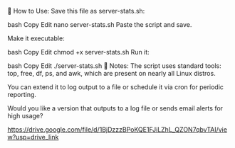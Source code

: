 🔧 How to Use:
Save this file as server-stats.sh:

bash
Copy
Edit
nano server-stats.sh
Paste the script and save.

Make it executable:

bash
Copy
Edit
chmod +x server-stats.sh
Run it:

bash
Copy
Edit
./server-stats.sh
📝 Notes:
The script uses standard tools: top, free, df, ps, and awk, which are present on nearly all Linux distros.

You can extend it to log output to a file or schedule it via cron for periodic reporting.

Would you like a version that outputs to a log file or sends email alerts for high usage?


https://drive.google.com/file/d/1BjDzzzBPoKQE1FJiLZhL_QZON7qbvTAI/view?usp=drive_link
